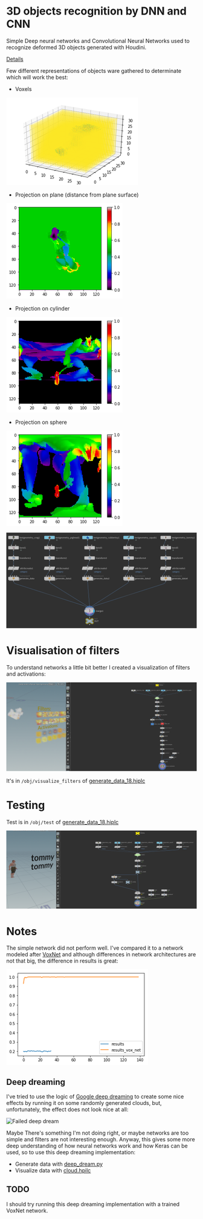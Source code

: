 # 3D objects recognition by DNN and CNN
Simple Deep neural networks and Convolutional Neural Networks used to recognize deformed 3D objects generated with Houdini.

[Details](recreating_pivot_learning.ipynb)

Few different representations of objects ware gathered to determinate which will work the best:
* Voxels

![voxel](img/voxel.png)
* Projection on plane (distance from plane surface)

![plane](img/plane.png)
* Projection on cylinder

![cylinder](img/cylinder.png)
* Projection on sphere

![sphere](img/sphere.png)

![net](img/generate.png)

# Visualisation of filters
To understand networks a little bit better I created a visualization of filters and activations:

![filters](img/filters.png)

It's in `/obj/visualize_filters` of [generate_data_18.hiplc](generate_data_18.hiplc)

# Testing
Test is in `/obj/test` of [generate_data_18.hiplc](generate_data_18.hiplc)

![test](img/test.png)

# Notes
The simple network did not perform well. I've compared it to a network modeled after [VoxNet](https://github.com/SnowMasaya/Generative-and-Discriminative-Voxel-Modeling-Keras/tree/master/src) and although differences in network architectures are not that big, the difference in results is great:

![VoxNet](img/results.png)

## Deep dreaming 
I've tried to use the logic of [Google deep dreaming](https://deepdreamgenerator.com/) to create some nice effects by running it on some randomly generated clouds, but, unfortunately, the effect does not look nice at all:

![Failed deep dream](img/anim.gif)

Maybe There's something I'm not doing right, or maybe networks are too simple and filters are not interesting enough. Anyway, this gives some more deep understanding of how neural networks work and how Keras can be used, so to use this deep dreaming implementation:
* Generate data with [deep_dream.py](deep_dream.py) 
* Visualize data with [cloud.hpilc](cloud.hpilc)

## TODO
I should try running this deep dreaming implementation with a trained VoxNet network.
